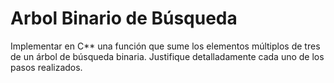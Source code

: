 # Arbol Binario de Búsqueda

 Implementar en C** una función que sume los elementos múltiplos de tres de un árbol de búsqueda binaria. Justifique detalladamente cada uno de los pasos realizados. 

